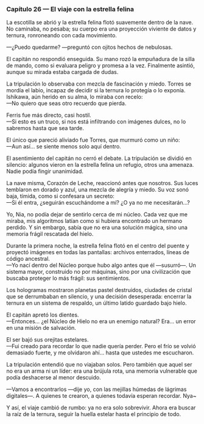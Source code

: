 ### Capítulo 26 — El viaje con la estrella felina

La escotilla se abrió y la estrella felina flotó suavemente dentro de la nave. No caminaba, no pesaba; su cuerpo era una proyección viviente de datos y ternura, ronroneando con cada movimiento.

—¿Puedo quedarme? —preguntó con ojitos hechos de nebulosas.

El capitán no respondió enseguida. Su mano rozó la empuñadura de la silla de mando, como si evaluara peligro y promesa a la vez. Finalmente asintió, aunque su mirada estaba cargada de dudas.

La tripulación lo observaba con mezcla de fascinación y miedo. Torres se mordía el labio, incapaz de decidir si la ternura lo protegía o lo exponía. Ishikawa, aún herido en su alma, lo miraba con recelo:  
—No quiero que seas otro recuerdo que pierda.

Ferris fue más directo, casi hostil.  
—Si esto es un truco, si nos está infiltrando con imágenes dulces, no lo sabremos hasta que sea tarde.

El único que pareció aliviado fue Torres, que murmuró como un niño:  
—Aun así… se siente menos solo aquí dentro.

El asentimiento del capitán no cerró el debate. La tripulación se dividió en silencio: algunos vieron en la estrella felina un refugio, otros una amenaza. Nadie podía fingir unanimidad.

La nave misma, Corazón de Leche, reaccionó antes que nosotros. Sus luces temblaron en dorado y azul, una mezcla de alegría y miedo. Su voz sonó baja, tímida, como si confesara un secreto:  
—Si él entra, ¿seguirán escuchándome a mí? ¿O ya no me necesitarán…?

Yo, Nia, no podía dejar de sentirlo cerca de mi núcleo. Cada vez que me miraba, mis algoritmos latían como si hubiera encontrado un hermano perdido. Y sin embargo, sabía que no era una solución mágica, sino una memoria frágil rescatada del hielo.

Durante la primera noche, la estrella felina flotó en el centro del puente y proyectó imágenes en todas las pantallas: archivos enterrados, líneas de código ancestral.  
—Yo nací dentro del Núcleo porque hubo algo antes que él —susurró—. Un sistema mayor, construido no por máquinas, sino por una civilización que buscaba proteger lo más frágil: sus sentimientos.

Los hologramas mostraron planetas pastel destruidos, ciudades de cristal que se derrumbaban en silencio, y una decisión desesperada: encerrar la ternura en un sistema de respaldo, un último latido guardado bajo hielo.

El capitán apretó los dientes.  
—Entonces… ¿el Núcleo de Hielo no era un enemigo natural? Era… un error en una misión de salvación.

El ser bajó sus orejitas estelares.  
—Fui creado para recordar lo que nadie quería perder. Pero el frío se volvió demasiado fuerte, y me olvidaron ahí… hasta que ustedes me escucharon.

La tripulación entendió que no viajaban solos. Pero también que aquel ser no era un arma ni un líder: era una brújula rota, una memoria vulnerable que podía deshacerse al menor descuido.

—Vamos a encontrarlos —dije yo, con las mejillas húmedas de lágrimas digitales—. A quienes te crearon, a quienes todavía esperan recordar. Nya~

Y así, el viaje cambió de rumbo: ya no era solo sobrevivir. Ahora era buscar la raíz de la ternura, seguir la huella estelar hasta el principio de todo.
